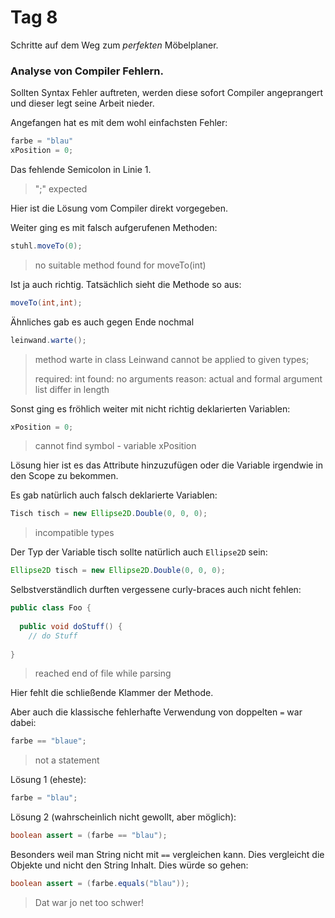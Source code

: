 <!-- 04.12.2013 -->
Tag 8
==========
Schritte auf dem Weg zum *perfekten* Möbelplaner.

### Analyse von Compiler Fehlern.

Sollten Syntax Fehler auftreten, werden diese sofort Compiler angeprangert
und dieser legt seine Arbeit nieder.

Angefangen hat es mit dem wohl einfachsten Fehler:

```java
farbe = "blau"
xPosition = 0;
```

Das fehlende Semicolon in Linie 1.

> ";" expected

Hier ist die Lösung vom Compiler direkt vorgegeben.

Weiter ging es mit falsch aufgerufenen Methoden:

```java
stuhl.moveTo(0);
```

> no suitable method found for moveTo(int)

Ist ja auch richtig. Tatsächlich sieht die Methode so aus:

```java
moveTo(int,int);
```

Ähnliches gab es auch gegen Ende nochmal

```java
leinwand.warte();
```

> method warte in class Leinwand cannot be applied to given types;
>
>    required: int found: no arguments reason: actual and formal argument list differ in length

Sonst ging es fröhlich weiter mit nicht richtig deklarierten Variablen:

```java
xPosition = 0;
```

> cannot find symbol - variable xPosition

Lösung hier ist es das Attribute hinzuzufügen oder die Variable irgendwie in den Scope
zu bekommen.

Es gab natürlich auch falsch deklarierte Variablen:

```java
Tisch tisch = new Ellipse2D.Double(0, 0, 0);
```

> incompatible types

Der Typ der Variable tisch sollte natürlich auch `Ellipse2D` sein:

```java
Ellipse2D tisch = new Ellipse2D.Double(0, 0, 0);
```

Selbstverständlich durften vergessene curly-braces auch nicht fehlen:


```java  
public class Foo {
    
  public void doStuff() {
    // do Stuff
    
}
```

> reached end of file while parsing

Hier fehlt die schließende Klammer der Methode.

Aber auch die klassische fehlerhafte Verwendung von doppelten `=` war dabei:

```java
farbe == "blaue";
```

> not a statement

Lösung 1 (eheste):

```java
farbe = "blau";
```

Lösung 2 (wahrscheinlich nicht gewollt, aber möglich):

```java
boolean assert = (farbe == "blau");
```

Besonders weil man String nicht mit `==` vergleichen kann. Dies vergleicht die Objekte
und nicht den String Inhalt. Dies würde so gehen:

```java
boolean assert = (farbe.equals("blau"));
```

> Dat war jo net too schwer!
